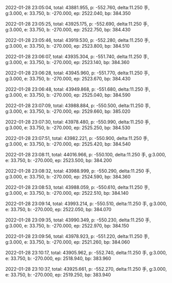 2022-01-28 23:05:04, total: 43881.955, p: -552.760, delta:11.250 手, g:3.000, e: 33.750, b: -270.000, ep: 2522.040, bp: 384.350

2022-01-28 23:05:25, total: 43925.175, p: -552.690, delta:11.250 手, g:3.000, e: 33.750, b: -270.000, ep: 2522.750, bp: 384.430

2022-01-28 23:05:46, total: 43919.530, p: -552.280, delta:11.250 手, g:3.000, e: 33.750, b: -270.000, ep: 2523.800, bp: 384.510

2022-01-28 23:06:07, total: 43935.304, p: -551.740, delta:11.250 手, g:3.000, e: 33.750, b: -270.000, ep: 2523.140, bp: 384.360

2022-01-28 23:06:28, total: 43945.960, p: -551.770, delta:11.250 手, g:3.000, e: 33.750, b: -270.000, ep: 2523.670, bp: 384.430

2022-01-28 23:06:48, total: 43949.868, p: -551.680, delta:11.250 手, g:3.000, e: 33.750, b: -270.000, ep: 2525.040, bp: 384.590

2022-01-28 23:07:09, total: 43988.884, p: -550.500, delta:11.250 手, g:3.000, e: 33.750, b: -270.000, ep: 2529.660, bp: 385.020

2022-01-28 23:07:30, total: 43978.480, p: -550.990, delta:11.250 手, g:3.000, e: 33.750, b: -270.000, ep: 2525.250, bp: 384.530

2022-01-28 23:07:51, total: 43982.221, p: -550.900, delta:11.250 手, g:3.000, e: 33.750, b: -270.000, ep: 2525.420, bp: 384.540

2022-01-28 23:08:11, total: 44016.966, p: -550.100, delta:11.250 手, g:3.000, e: 33.750, b: -270.000, ep: 2523.500, bp: 384.200

2022-01-28 23:08:32, total: 43988.999, p: -550.290, delta:11.250 手, g:3.000, e: 33.750, b: -270.000, ep: 2524.590, bp: 384.360

2022-01-28 23:08:53, total: 43988.059, p: -550.610, delta:11.250 手, g:3.000, e: 33.750, b: -270.000, ep: 2522.510, bp: 384.140

2022-01-28 23:09:14, total: 43993.214, p: -550.510, delta:11.250 手, g:3.000, e: 33.750, b: -270.000, ep: 2522.050, bp: 384.070

2022-01-28 23:09:35, total: 43990.349, p: -550.230, delta:11.250 手, g:3.000, e: 33.750, b: -270.000, ep: 2522.970, bp: 384.150

2022-01-28 23:09:56, total: 43978.923, p: -551.220, delta:11.250 手, g:3.000, e: 33.750, b: -270.000, ep: 2521.260, bp: 384.060

2022-01-28 23:10:17, total: 43905.962, p: -552.740, delta:11.250 手, g:3.000, e: 33.750, b: -270.000, ep: 2518.940, bp: 383.960

2022-01-28 23:10:37, total: 43925.661, p: -552.270, delta:11.250 手, g:3.000, e: 33.750, b: -270.000, ep: 2519.250, bp: 383.940